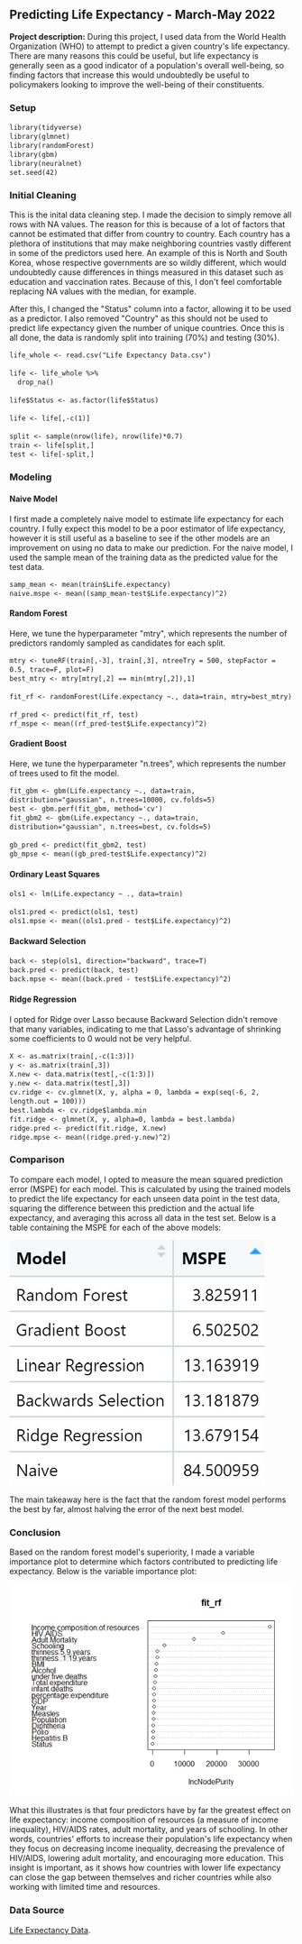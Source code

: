 ## Predicting Life Expectancy - March-May 2022

**Project description:** During this project, I used data from the World Health Organization (WHO) to attempt to predict a given country's life expectancy. There are many reasons this could be useful, but life expectancy is generally seen as a good indicator of a population's overall well-being, so finding factors that increase this would undoubtedly be useful to policymakers looking to improve the well-being of their constituents.

### Setup


```{r}
library(tidyverse)
library(glmnet)
library(randomForest)
library(gbm)
library(neuralnet)
set.seed(42)
```

### Initial Cleaning

This is the inital data cleaning step. I made the decision to simply remove all rows with NA values. The reason for this is because of a lot of factors that cannot be estimated that differ from country to country. Each country has a plethora of institutions that may make neighboring countries vastly different in some of the predictors used here. An example of this is North and South Korea, whose respective governments are so wildly different, which would undoubtedly cause differences in things measured in this dataset such as education and vaccination rates. Because of this, I don't feel comfortable replacing NA values with the median, for example.

After this, I changed the "Status" column into a factor, allowing it to be used as a predictor. I also removed "Country" as this should not be used to predict life expectancy given the number of unique countries. Once this is all done, the data is randomly split into training (70%) and testing (30%). 

```{r}
life_whole <- read.csv("Life Expectancy Data.csv")

life <- life_whole %>%
  drop_na()
  
life$Status <- as.factor(life$Status)

life <- life[,-c(1)]

split <- sample(nrow(life), nrow(life)*0.7)
train <- life[split,]
test <- life[-split,]

```

### Modeling
#### Naive Model

I first made a completely naive model to estimate life expectancy for each country. I fully expect this model to be a poor estimator of life expectancy, however it is still useful as a baseline to see if the other models are an improvement on using no data to make our prediction. For the naive model, I used the sample mean of the training data as the predicted value for the test data.

```{r}
samp_mean <- mean(train$Life.expectancy)
naive.mspe <- mean((samp_mean-test$Life.expectancy)^2)
```
#### Random Forest

Here, we tune the hyperparameter "mtry", which represents the number of predictors randomly sampled as candidates for each split.

```{r}
mtry <- tuneRF(train[,-3], train[,3], ntreeTry = 500, stepFactor = 0.5, trace=F, plot=F)
best_mtry <- mtry[mtry[,2] == min(mtry[,2]),1]

fit_rf <- randomForest(Life.expectancy ~., data=train, mtry=best_mtry)

rf_pred <- predict(fit_rf, test)
rf_mspe <- mean((rf_pred-test$Life.expectancy)^2)
```
#### Gradient Boost

Here, we tune the hyperparameter "n.trees", which represents the number of trees used to fit the model.

```{r}
fit_gbm <- gbm(Life.expectancy ~., data=train, distribution="gaussian", n.trees=10000, cv.folds=5)
best <- gbm.perf(fit_gbm, method='cv')
fit_gbm2 <- gbm(Life.expectancy ~., data=train, distribution="gaussian", n.trees=best, cv.folds=5)

gb_pred <- predict(fit_gbm2, test)
gb_mpse <- mean((gb_pred-test$Life.expectancy)^2)
```
#### Ordinary Least Squares
```{r}
ols1 <- lm(Life.expectancy ~ ., data=train)

ols1.pred <- predict(ols1, test)
ols1.mpse <- mean((ols1.pred - test$Life.expectancy)^2)
```
#### Backward Selection
```{r}
back <- step(ols1, direction="backward", trace=T)
back.pred <- predict(back, test)
back.mpse <- mean((back.pred - test$Life.expectancy)^2)
```
#### Ridge Regression

I opted for Ridge over Lasso because Backward Selection didn't remove that many variables, indicating to me that Lasso's advantage of shrinking some coefficients to 0 would not be very helpful.

```{r}
X <- as.matrix(train[,-c(1:3)])
y <- as.matrix(train[,3])
X.new <- data.matrix(test[,-c(1:3)])
y.new <- data.matrix(test[,3])
cv.ridge <- cv.glmnet(X, y, alpha = 0, lambda = exp(seq(-6, 2, length.out = 100)))
best.lambda <- cv.ridge$lambda.min
fit.ridge <- glmnet(X, y, alpha=0, lambda = best.lambda)
ridge.pred <- predict(fit.ridge, X.new)
ridge.mpse <- mean((ridge.pred-y.new)^2)
```
### Comparison

To compare each model, I opted to measure the mean squared prediction error (MSPE) for each model. This is calculated by using the trained models to predict the life expectancy for each unseen data point in the test data, squaring the difference between this prediction and the actual life expectancy, and averaging this across all data in the test set. Below is a table containing the MSPE for each of the above models:

<img src="images/life_table.png?raw=true"/>

The main takeaway here is the fact that the random forest model performs the best by far, almost halving the error of the next best model.

### Conclusion

Based on the random forest model's superiority, I made a variable importance plot to determine which factors contributed to predicting life expectancy. Below is the variable importance plot:

<img src="images/rf.png?raw=true"/>

What this illustrates is that four predictors have by far the greatest effect on life expectancy: income composition of resources (a measure of income inequality), HIV/AIDS rates, adult mortality, and years of schooling. In other words, countries' efforts to increase their population's life expectancy when they focus on decreasing income inequality, decreasing the prevalence of HIV/AIDS, lowering adult mortality, and encouraging more education. This insight is important, as it shows how countries with lower life expectancy can close the gap between themselves and richer countries while also working with limited time and resources.

### Data Source

[Life Expectancy Data](https://www.kaggle.com/datasets/kumarajarshi/life-expectancy-who).
